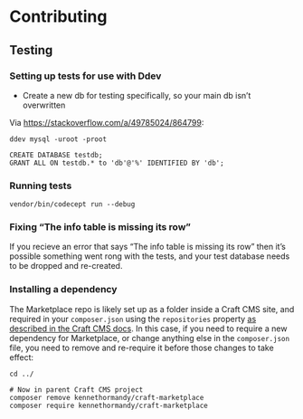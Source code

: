 # Contributing

## Testing

### Setting up tests for use with Ddev

- Create a new db for testing specifically, so your main db isn’t overwritten

Via https://stackoverflow.com/a/49785024/864799:

```
ddev mysql -uroot -proot
```

```
CREATE DATABASE testdb;
GRANT ALL ON testdb.* to 'db'@'%' IDENTIFIED BY 'db';
```

### Running tests

```
vendor/bin/codecept run --debug
```

### Fixing “The info table is missing its row”

If you recieve an error that says “The info table is missing its row” then it’s possible something went rong with the tests, and your test database needs to be dropped and re-created.

### Installing a dependency

The Marketplace repo is likely set up as a folder inside a Craft CMS site, and required in your `composer.json` using the `repositories` property [as described in the Craft CMS docs](https://craftcms.com/docs/3.x/extend/plugin-guide.html#path-repository). In this case, if you need to require a new dependency for Marketplace, or change anything else in the `composer.json` file, you need to remove and re-require it before those changes to take effect:

```
cd ../

# Now in parent Craft CMS project
composer remove kennethormandy/craft-marketplace
composer require kennethormandy/craft-marketplace
```
